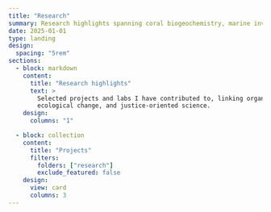 ```yaml
---
title: "Research"
summary: Research highlights spanning coral biogeochemistry, marine invertebrate physiology, and ecosystem responses to climate change.
date: 2025-01-01
type: landing
design:
  spacing: "5rem"
sections:
  - block: markdown
    content:
      title: "Research highlights"
      text: >
        Selected projects and labs I have contributed to, linking organismal physiology,
        ecological change, and justice-oriented science.
    design:
      columns: "1"

  - block: collection
    content:
      title: "Projects"
      filters:
        folders: ["research"]
        exclude_featured: false
    design:
      view: card
      columns: 3
---
```

